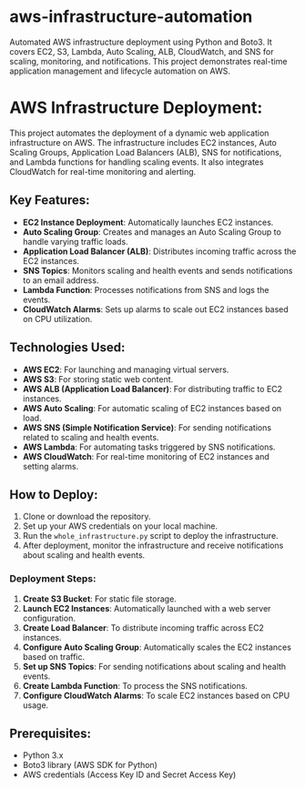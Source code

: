# aws-infrastructure-automation
Automated AWS infrastructure deployment using Python and Boto3. It covers EC2, S3, Lambda, Auto Scaling, ALB, CloudWatch, and SNS for scaling, monitoring, and notifications. This project demonstrates real-time application management and lifecycle automation on AWS.

# AWS Infrastructure Deployment:
This project automates the deployment of a dynamic web application infrastructure on AWS. The infrastructure includes EC2 instances, Auto Scaling Groups, Application Load Balancers (ALB), SNS for notifications, and Lambda functions for handling scaling events. It also integrates CloudWatch for real-time monitoring and alerting.

## Key Features:
- **EC2 Instance Deployment**: Automatically launches EC2 instances.
- **Auto Scaling Group**: Creates and manages an Auto Scaling Group to handle varying traffic loads.
- **Application Load Balancer (ALB)**: Distributes incoming traffic across the EC2 instances.
- **SNS Topics**: Monitors scaling and health events and sends notifications to an email address.
- **Lambda Function**: Processes notifications from SNS and logs the events.
- **CloudWatch Alarms**: Sets up alarms to scale out EC2 instances based on CPU utilization.

## Technologies Used:
- **AWS EC2**: For launching and managing virtual servers.
- **AWS S3**: For storing static web content.
- **AWS ALB (Application Load Balancer)**: For distributing traffic to EC2 instances.
- **AWS Auto Scaling**: For automatic scaling of EC2 instances based on load.
- **AWS SNS (Simple Notification Service)**: For sending notifications related to scaling and health events.
- **AWS Lambda**: For automating tasks triggered by SNS notifications.
- **AWS CloudWatch**: For real-time monitoring of EC2 instances and setting alarms.

## How to Deploy:
1. Clone or download the repository.
2. Set up your AWS credentials on your local machine.
3. Run the `whole_infrastructure.py` script to deploy the infrastructure.
4. After deployment, monitor the infrastructure and receive notifications about scaling and health events.

### Deployment Steps:
1. **Create S3 Bucket**: For static file storage.
2. **Launch EC2 Instances**: Automatically launched with a web server configuration.
3. **Create Load Balancer**: To distribute incoming traffic across EC2 instances.
4. **Configure Auto Scaling Group**: Automatically scales the EC2 instances based on traffic.
5. **Set up SNS Topics**: For sending notifications about scaling and health events.
6. **Create Lambda Function**: To process the SNS notifications.
7. **Configure CloudWatch Alarms**: To scale EC2 instances based on CPU usage.

## Prerequisites:
- Python 3.x
- Boto3 library (AWS SDK for Python)
- AWS credentials (Access Key ID and Secret Access Key)
